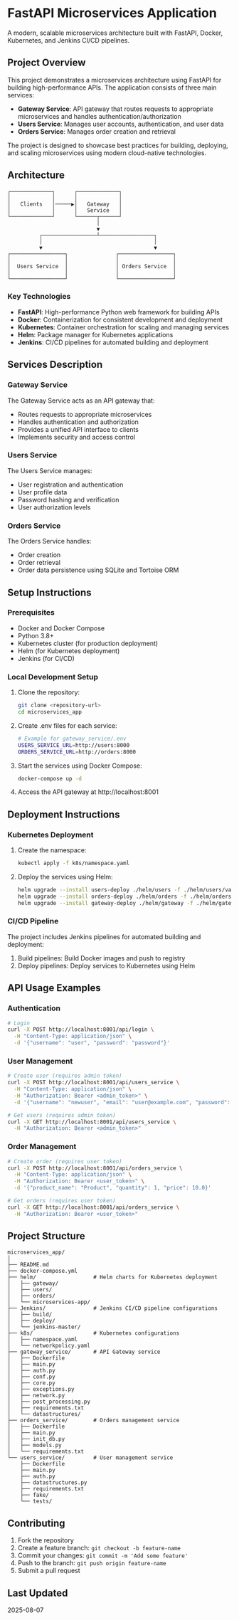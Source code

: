 # FastAPI Microservices Application

A modern, scalable microservices architecture built with FastAPI, Docker, Kubernetes, and Jenkins CI/CD pipelines.

## Project Overview

This project demonstrates a microservices architecture using FastAPI for building high-performance APIs. The application consists of three main services:

- **Gateway Service**: API gateway that routes requests to appropriate microservices and handles authentication/authorization
- **Users Service**: Manages user accounts, authentication, and user data
- **Orders Service**: Manages order creation and retrieval

The project is designed to showcase best practices for building, deploying, and scaling microservices using modern cloud-native technologies.

## Architecture

```
┌─────────────┐      ┌─────────────┐
│             │      │             │
│   Clients   │─────▶│   Gateway   │
│             │      │   Service   │
└─────────────┘      └──────┬──────┘
                            │
                            ▼
          ┌─────────────────┴─────────────────┐
          │                                   │
          ▼                                   ▼
┌─────────────────┐               ┌─────────────────┐
│                 │               │                 │
│  Users Service  │               │ Orders Service  │
│                 │               │                 │
└─────────────────┘               └─────────────────┘
```

### Key Technologies

- **FastAPI**: High-performance Python web framework for building APIs
- **Docker**: Containerization for consistent development and deployment
- **Kubernetes**: Container orchestration for scaling and managing services
- **Helm**: Package manager for Kubernetes applications
- **Jenkins**: CI/CD pipelines for automated building and deployment

## Services Description

### Gateway Service

The Gateway Service acts as an API gateway that:
- Routes requests to appropriate microservices
- Handles authentication and authorization
- Provides a unified API interface to clients
- Implements security and access control

### Users Service

The Users Service manages:
- User registration and authentication
- User profile data
- Password hashing and verification
- User authorization levels

### Orders Service

The Orders Service handles:
- Order creation
- Order retrieval
- Order data persistence using SQLite and Tortoise ORM

## Setup Instructions

### Prerequisites

- Docker and Docker Compose
- Python 3.8+
- Kubernetes cluster (for production deployment)
- Helm (for Kubernetes deployment)
- Jenkins (for CI/CD)

### Local Development Setup

1. Clone the repository:
   ```bash
   git clone <repository-url>
   cd microservices_app
   ```

2. Create .env files for each service:
   ```bash
   # Example for gateway_service/.env
   USERS_SERVICE_URL=http://users:8000
   ORDERS_SERVICE_URL=http://orders:8000
   ```

3. Start the services using Docker Compose:
   ```bash
   docker-compose up -d
   ```

4. Access the API gateway at http://localhost:8001

## Deployment Instructions

### Kubernetes Deployment

1. Create the namespace:
   ```bash
   kubectl apply -f k8s/namespace.yaml
   ```

2. Deploy the services using Helm:
   ```bash
   helm upgrade --install users-deploy ./helm/users -f ./helm/users/values.yaml --namespace fastapi-microservices
   helm upgrade --install orders-deploy ./helm/orders -f ./helm/orders/values.yaml --namespace fastapi-microservices
   helm upgrade --install gateway-deploy ./helm/gateway -f ./helm/gateway/values.yaml --namespace fastapi-microservices
   ```

### CI/CD Pipeline

The project includes Jenkins pipelines for automated building and deployment:

1. Build pipelines: Build Docker images and push to registry
2. Deploy pipelines: Deploy services to Kubernetes using Helm

## API Usage Examples

### Authentication

```bash
# Login
curl -X POST http://localhost:8001/api/login \
  -H "Content-Type: application/json" \
  -d '{"username": "user", "password": "password"}'
```

### User Management

```bash
# Create user (requires admin token)
curl -X POST http://localhost:8001/api/users_service \
  -H "Content-Type: application/json" \
  -H "Authorization: Bearer <admin_token>" \
  -d '{"username": "newuser", "email": "user@example.com", "password": "password", "is_admin": false}'

# Get users (requires admin token)
curl -X GET http://localhost:8001/api/users_service \
  -H "Authorization: Bearer <admin_token>"
```

### Order Management

```bash
# Create order (requires user token)
curl -X POST http://localhost:8001/api/orders_service \
  -H "Content-Type: application/json" \
  -H "Authorization: Bearer <user_token>" \
  -d '{"product_name": "Product", "quantity": 1, "price": 10.0}'

# Get orders (requires user token)
curl -X GET http://localhost:8001/api/orders_service \
  -H "Authorization: Bearer <user_token>"
```

## Project Structure

```
microservices_app/
│
├── README.md
├── docker-compose.yml
├── helm/                  # Helm charts for Kubernetes deployment
│   ├── gateway/
│   ├── users/
│   ├── orders/
│   └── microservices-app/
├── Jenkins/               # Jenkins CI/CD pipeline configurations
│   ├── build/
│   ├── deploy/
│   └── jenkins-master/
├── k8s/                   # Kubernetes configurations
│   ├── namespace.yaml
│   └── networkpolicy.yaml
├── gateway_service/       # API Gateway service
│   ├── Dockerfile
│   ├── main.py
│   ├── auth.py
│   ├── conf.py
│   ├── core.py
│   ├── exceptions.py
│   ├── network.py
│   ├── post_processing.py
│   ├── requirements.txt
│   └── datastructures/
├── orders_service/        # Orders management service
│   ├── Dockerfile
│   ├── main.py
│   ├── init_db.py
│   ├── models.py
│   └── requirements.txt
└── users_service/         # User management service
    ├── Dockerfile
    ├── main.py
    ├── auth.py
    ├── datastructures.py
    ├── requirements.txt
    ├── fake/
    └── tests/
```

## Contributing

1. Fork the repository
2. Create a feature branch: `git checkout -b feature-name`
3. Commit your changes: `git commit -m 'Add some feature'`
4. Push to the branch: `git push origin feature-name`
5. Submit a pull request



## Last Updated

2025-08-07